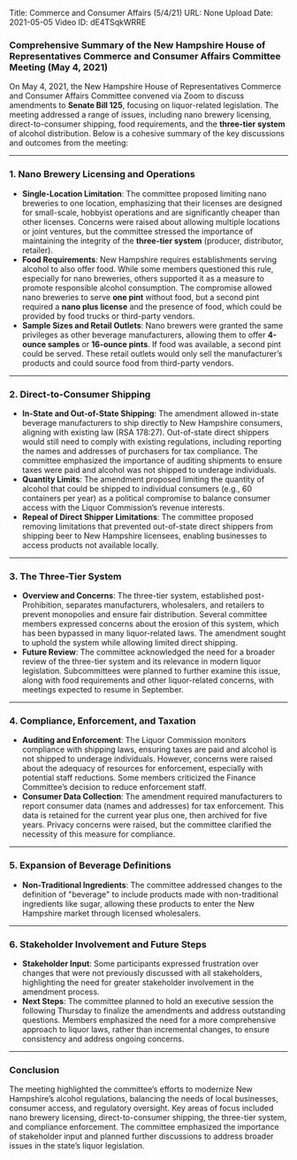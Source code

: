 Title: Commerce and Consumer Affairs (5/4/21)
URL: None
Upload Date: 2021-05-05
Video ID: dE4TSqkWRRE

### Comprehensive Summary of the New Hampshire House of Representatives Commerce and Consumer Affairs Committee Meeting (May 4, 2021)

On May 4, 2021, the New Hampshire House of Representatives Commerce and Consumer Affairs Committee convened via Zoom to discuss amendments to **Senate Bill 125**, focusing on liquor-related legislation. The meeting addressed a range of issues, including nano brewery licensing, direct-to-consumer shipping, food requirements, and the **three-tier system** of alcohol distribution. Below is a cohesive summary of the key discussions and outcomes from the meeting:

---

### **1. Nano Brewery Licensing and Operations**
- **Single-Location Limitation**: The committee proposed limiting nano breweries to one location, emphasizing that their licenses are designed for small-scale, hobbyist operations and are significantly cheaper than other licenses. Concerns were raised about allowing multiple locations or joint ventures, but the committee stressed the importance of maintaining the integrity of the **three-tier system** (producer, distributor, retailer).
- **Food Requirements**: New Hampshire requires establishments serving alcohol to also offer food. While some members questioned this rule, especially for nano breweries, others supported it as a measure to promote responsible alcohol consumption. The compromise allowed nano breweries to serve **one pint** without food, but a second pint required a **nano plus license** and the presence of food, which could be provided by food trucks or third-party vendors.
- **Sample Sizes and Retail Outlets**: Nano brewers were granted the same privileges as other beverage manufacturers, allowing them to offer **4-ounce samples** or **16-ounce pints**. If food was available, a second pint could be served. These retail outlets would only sell the manufacturer’s products and could source food from third-party vendors.

---

### **2. Direct-to-Consumer Shipping**
- **In-State and Out-of-State Shipping**: The amendment allowed in-state beverage manufacturers to ship directly to New Hampshire consumers, aligning with existing law (RSA 178:27). Out-of-state direct shippers would still need to comply with existing regulations, including reporting the names and addresses of purchasers for tax compliance. The committee emphasized the importance of auditing shipments to ensure taxes were paid and alcohol was not shipped to underage individuals.
- **Quantity Limits**: The amendment proposed limiting the quantity of alcohol that could be shipped to individual consumers (e.g., 60 containers per year) as a political compromise to balance consumer access with the Liquor Commission’s revenue interests.
- **Repeal of Direct Shipper Limitations**: The committee proposed removing limitations that prevented out-of-state direct shippers from shipping beer to New Hampshire licensees, enabling businesses to access products not available locally.

---

### **3. The Three-Tier System**
- **Overview and Concerns**: The three-tier system, established post-Prohibition, separates manufacturers, wholesalers, and retailers to prevent monopolies and ensure fair distribution. Several committee members expressed concerns about the erosion of this system, which has been bypassed in many liquor-related laws. The amendment sought to uphold the system while allowing limited direct shipping.
- **Future Review**: The committee acknowledged the need for a broader review of the three-tier system and its relevance in modern liquor legislation. Subcommittees were planned to further examine this issue, along with food requirements and other liquor-related concerns, with meetings expected to resume in September.

---

### **4. Compliance, Enforcement, and Taxation**
- **Auditing and Enforcement**: The Liquor Commission monitors compliance with shipping laws, ensuring taxes are paid and alcohol is not shipped to underage individuals. However, concerns were raised about the adequacy of resources for enforcement, especially with potential staff reductions. Some members criticized the Finance Committee’s decision to reduce enforcement staff.
- **Consumer Data Collection**: The amendment required manufacturers to report consumer data (names and addresses) for tax enforcement. This data is retained for the current year plus one, then archived for five years. Privacy concerns were raised, but the committee clarified the necessity of this measure for compliance.

---

### **5. Expansion of Beverage Definitions**
- **Non-Traditional Ingredients**: The committee addressed changes to the definition of "beverage" to include products made with non-traditional ingredients like sugar, allowing these products to enter the New Hampshire market through licensed wholesalers.

---

### **6. Stakeholder Involvement and Future Steps**
- **Stakeholder Input**: Some participants expressed frustration over changes that were not previously discussed with all stakeholders, highlighting the need for greater stakeholder involvement in the amendment process.
- **Next Steps**: The committee planned to hold an executive session the following Thursday to finalize the amendments and address outstanding questions. Members emphasized the need for a more comprehensive approach to liquor laws, rather than incremental changes, to ensure consistency and address ongoing concerns.

---

### **Conclusion**
The meeting highlighted the committee’s efforts to modernize New Hampshire’s alcohol regulations, balancing the needs of local businesses, consumer access, and regulatory oversight. Key areas of focus included nano brewery licensing, direct-to-consumer shipping, the three-tier system, and compliance enforcement. The committee emphasized the importance of stakeholder input and planned further discussions to address broader issues in the state’s liquor legislation.